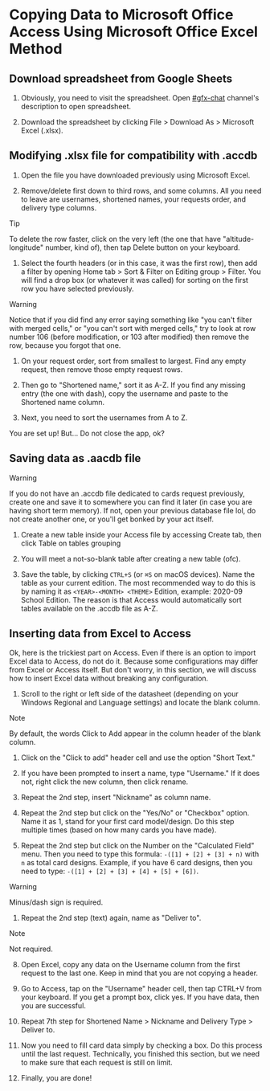 # Copying Data to Microsoft Office Access Using Microsoft Office Excel Method

## Download spreadsheet from Google Sheets

1. Obviously, you need to visit the spreadsheet. Open
   [#gfx-chat](https://discord.com/channels/190673217008959488/346020006145818634) channel's
   description to open spreadsheet.
   <!-- Why? Cuz there's secret info, and public shouldn't know about this 👀 -->

2. Download the spreadsheet by clicking File > Download As > Microsoft Excel (.xlsx).

## Modifying .xlsx file for compatibility with .accdb

1. Open the file you have downloaded previously using Microsoft Excel.

2. Remove/delete first down to third rows, and some columns. All you need to leave are usernames,
   shortened names, your requests order, and delivery type columns.

> [!TIP]
> To delete the row faster, click on the very left (the one that have "altitude-longitude" number,
> kind of), then tap Delete button on your keyboard.

1. Select the fourth headers (or in this case, it was the first row), then add a filter by opening
   Home tab > Sort & Filter on Editing group > Filter. You will find a drop box (or whatever it was
   called) for sorting on the first row you have selected previously.

> [!WARNING]
> Notice that if you did find any error saying something like "you can't filter with merged cells,"
> or "you can't sort with merged cells," try to look at row number 106 (before modification, or 103
> after modified) then remove the row, because you forgot that one.

1. On your request order, sort from smallest to largest. Find any empty request, then remove those
   empty request rows.

2. Then go to "Shortened name," sort it as A-Z. If you find any missing entry (the one with dash),
   copy the username and paste to the Shortened name column.

3. Next, you need to sort the usernames from A to Z.

You are set up! But... Do not close the app, ok?

## Saving data as .aacdb file

> [!WARNING]
> If you do not have an .accdb file dedicated to cards request previously, create one and save it to
> somewhere you can find it later (in case you are having short term memory). If not, open your
> previous database file lol, do not create another one, or you'll get bonked by your act itself.

1. Create a new table inside your Access file by accessing Create tab, then click Table on tables
   grouping

2. You will meet a not-so-blank table after creating a new table (ofc).

3. Save the table, by clicking `CTRL+S` (or `⌘S` on macOS devices). Name the table as your current
   edition. The most recommended way to do this is by naming it as `<YEAR>-<MONTH> <THEME>` Edition,
   example: 2020-09 School Edition. The reason is that Access would automatically sort tables
   available on the .accdb file as A-Z.

## Inserting data from Excel to Access

Ok, here is the trickiest part on Access. Even if there is an option to import Excel data to Access,
do not do it. Because some configurations may differ from Excel or Access itself. But don't worry,
in this section, we will discuss how to insert Excel data without breaking any configuration.

1. Scroll to the right or left side of the datasheet (depending on your Windows Regional and Language
   settings) and locate the blank column.

> [!NOTE]
> By default, the words Click to Add appear in the column header of the blank column.

1. Click on the "Click to add" header cell and use the option "Short Text."

2. If you have been prompted to insert a name, type "Username." If it does not, right click the new
   column, then click rename.

3. Repeat the 2nd step, insert "Nickname" as column name.

4. Repeat the 2nd step but click on the "Yes/No" or "Checkbox" option. Name it as 1, stand for your
   first card model/design. Do this step multiple times (based on how many cards you have made).

5. Repeat the 2nd step but click on the Number on the "Calculated Field" menu. Then you need to type
   this formula: `-([1] + [2] + [3] + n)` with `n` as total card designs. Example, if you have
   6 card designs, then you need to type: `-([1] + [2] + [3] + [4] + [5] + [6])`.

> [!WARNING]
> Minus/dash sign is required.

1. Repeat the 2nd step (text) again, name as "Deliver to".

> [!NOTE]
> Not required.

8. Open Excel, copy any data on the Username column from the first request to the last one. Keep in
   mind that you are not copying a header.

9. Go to Access, tap on the "Username" header cell, then tap CTRL+V from your keyboard. If you get
   a prompt box, click yes. If you have data, then you are successful.

10. Repeat 7th step for Shortened Name > Nickname and Delivery Type > Deliver to.

11. Now you need to fill card data simply by checking a box. Do this process until the last request.
    Technically, you finished this section, but we need to make sure that each request is still on
    limit.

12. Finally, you are done!